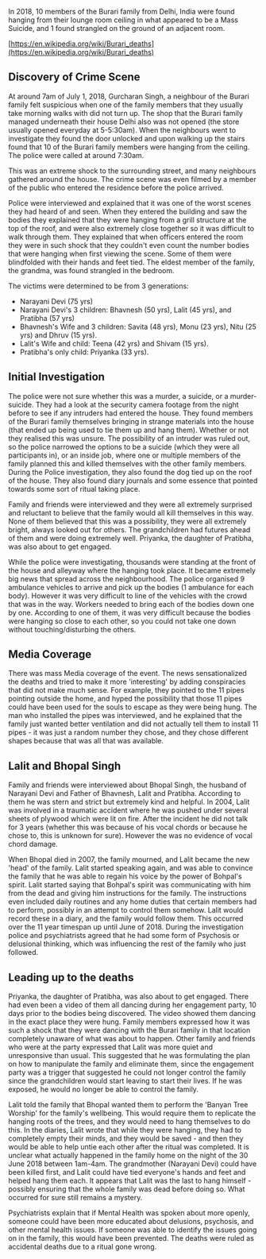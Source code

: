 In 2018, 10 members of the Burari family from Delhi, India were found hanging from their lounge room ceiling in what appeared to be a Mass Suicide, and 1 found strangled on the ground of an adjacent room.

[https://en.wikipedia.org/wiki/Burari_deaths](https://en.wikipedia.org/wiki/Burari_deaths)

## Discovery of Crime Scene

At around 7am of July 1, 2018, Gurcharan Singh, a neighbour of the Burari family felt suspicious when one of the family members that they usually take morning walks with did not turn up. The shop that the Burari family managed underneath their house Delhi also was not opened (the store usually opened everyday at 5-5:30am). When the neighbours went to investigate they found the door unlocked and upon walking up the stairs found that 10 of the Burari family members were hanging from the ceiling. The police were called at around 7:30am.

This was an extreme shock to the surrounding street, and many neighbours gathered around the house. The crime scene was even filmed by a member of the public who entered the residence before the police arrived.

Police were interviewed and explained that it was one of the worst scenes they had heard of and seen. When they entered the building and saw the bodies they explained that they were hanging from a grill structure at the top of the roof, and were also extremely close together so it was difficult to walk through them. They explained that when officers entered the room they were in such shock that they couldn't even count the number bodies that were hanging when first viewing the scene. Some of them were blindfolded with their hands and feet tied. The eldest member of the family, the grandma, was found strangled in the bedroom. 

The victims were determined to be from 3 generations:

- Narayani Devi (75 yrs)
- Narayani Devi's 3 children: Bhavnesh (50 yrs), Lalit (45 yrs), and Pratibha (57 yrs)
- Bhavnesh's Wife and 3 children: Savita (48 yrs), Monu (23 yrs), Nitu (25 yrs) and Dhruv (15 yrs).
- Lalit's Wife and child: Teena (42 yrs) and Shivam (15 yrs).
- Pratibha's only child: Priyanka (33 yrs).

## Initial Investigation

The police were not sure whether this was a murder, a suicide, or a murder-suicide. They had a look at the security camera footage from the night before to see if any intruders had entered the house. They found members of the Burari family themselves bringing in strange materials into the house (that ended up being used to tie them up and hang them). Whether or not they realised this was unsure. The possibility of an intruder was ruled out, so the police narrowed the options to be a suicide (which they were all participants in), or an inside job, where one or multiple members of the family planned this and killed themselves with the other family members. During the Police investigation, they also found the dog tied up on the roof of the house. They also found diary journals and some essence that pointed towards some sort of ritual taking place. 

Family and friends were interviewed and they were all extremely surprised and reluctant to believe that the family would all kill themselves in this way. None of them believed that this was a possibility, they were all extremely bright, always looked out for others. The grandchildren had futures ahead of them and were doing extremely well. Priyanka, the daughter of Pratibha, was also about to get engaged.

While the police were investigating, thousands were standing at the front of the house and alleyway where the hanging took place. It became extremely big news that spread across the neighbourhood. The police organised 9 ambulance vehicles to arrive and pick up the bodies (1 ambulance for each body). However it was very difficult to line of the vehicles with the crowd that was in the way. Workers needed to bring each of the bodies down one by one. According to one of them, it was very difficult because the bodies were hanging so close to each other, so you could not take one down without touching/disturbing the others. 

## Media Coverage

There was mass Media coverage of the event. The news sensationalized the deaths and tried to make it more 'interesting' by adding conspiracies that did not make much sense. For example, they pointed to the 11 pipes pointing outside the home, and hyped the possibility that those 11 pipes could have been used for the souls to escape as they were being hung. The man who installed the pipes was interviewed, and he explained that the family just wanted better ventilation and did not actually tell them to install 11 pipes - it was just a random number they chose, and they chose different shapes because that was all that was available. 

## Lalit and Bhopal Singh

Family and friends were interviewed about Bhopal Singh, the husband of Narayani Devi and Father of Bhavnesh, Lalit and Pratibha. According to them he was stern and strict but extremely kind and helpful. In 2004, Lalit was involved in a traumatic accident where he was pushed under several sheets of plywood which were lit on fire. After the incident he did not talk for 3 years (whether this was because of his vocal chords or because he chose to, this is unknown for sure). However the was no evidence of vocal chord damage.

When Bhopal died in 2007, the family mourned, and Lalit became the new 'head' of the family. Lalit started speaking again, and was able to convince the family that he was able to regain his voice by the power of Bohpal's spirit. Lalit started saying that Bohpal's spirit was communicating with him from the dead and giving him instructions for the family. The instructions even included daily routines and any home duties that certain members had to perform, possibly in an attempt to control them somehow. Lalit would record these in a diary, and the family would follow them. This occurred over the 11 year timespan up until June of 2018. During the investigation police and psychiatrists agreed that he had some form of Psychosis or delusional thinking, which was influencing the rest of the family who just followed.

## Leading up to the deaths

Priyanka, the daughter of Pratibha, was also about to get engaged. There had even been a video of them all dancing during her engagement party, 10 days prior to the bodies being discovered. The video showed them dancing in the exact place they were hung. Family members expressed how it was such a shock that they were dancing with the Burari family in that location completely unaware of what was about to happen. Other family and friends who were at the party expressed that Lalit was more quiet and unresponsive than usual. This suggested that he was formulating the plan on how to manipulate the family and eliminate them, since the engagement party was a trigger that suggested he could not longer control the family since the grandchildren would start leaving to start their lives. If he was exposed, he would no longer be able to control the family.

Lalit told the family that Bhopal wanted them to perform the 'Banyan Tree Worship' for the family's wellbeing. This would require them to replicate the hanging roots of the trees, and they would need to hang themselves to do this. In the diaries, Lalit wrote that while they were hanging, they had to completely empty their minds, and they would be saved - and then they would be able to help untie each other after the ritual was completed. It is unclear what actually happened in the family home on the night of the 30 June 2018 between 1am-4am. The grandmother (Narayani Devi) could have been killed first, and Lalit could have tied everyone's hands and feet and helped hang them each. It appears that Lalit was the last to hang himself - possibly ensuring that the whole family was dead before doing so. What occurred for sure still remains a mystery. 

Psychiatrists explain that if Mental Health was spoken about more openly, someone could have been more educated about delusions, psychosis, and other mental health issues. If someone was able to identify the issues going on in the family, this would have been prevented. The deaths were ruled as accidental deaths due to a ritual gone wrong.